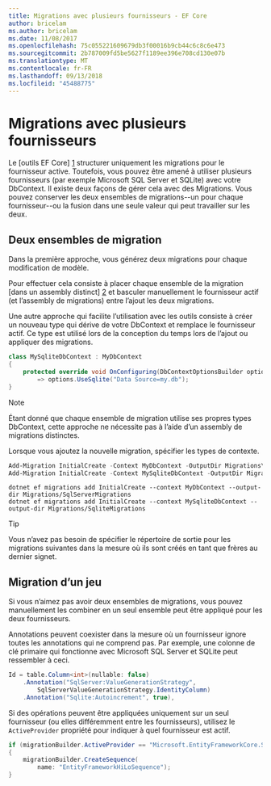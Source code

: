 ```yaml
---
title: Migrations avec plusieurs fournisseurs - EF Core
author: bricelam
ms.author: bricelam
ms.date: 11/08/2017
ms.openlocfilehash: 75c055221609679db3f00016b9cb44c6c8c6e473
ms.sourcegitcommit: 2b787009fd5be5627f1189ee396e708cd130e07b
ms.translationtype: MT
ms.contentlocale: fr-FR
ms.lasthandoff: 09/13/2018
ms.locfileid: "45488775"
---
```

<a name="migrations-with-multiple-providers"></a>Migrations avec plusieurs fournisseurs
==================================
Le [outils EF Core] [ 1] structurer uniquement les migrations pour le fournisseur active. Toutefois, vous pouvez être amené à utiliser plusieurs fournisseurs (par exemple Microsoft SQL Server et SQLite) avec votre DbContext. Il existe deux façons de gérer cela avec des Migrations. Vous pouvez conserver les deux ensembles de migrations--un pour chaque fournisseur--ou la fusion dans une seule valeur qui peut travailler sur les deux.

<a name="two-migration-sets"></a>Deux ensembles de migration
------------------
Dans la première approche, vous générez deux migrations pour chaque modification de modèle.

Pour effectuer cela consiste à placer chaque ensemble de la migration [dans un assembly distinct] [ 2] et basculer manuellement le fournisseur actif (et l’assembly de migrations) entre l’ajout les deux migrations.

Une autre approche qui facilite l’utilisation avec les outils consiste à créer un nouveau type qui dérive de votre DbContext et remplace le fournisseur actif. Ce type est utilisé lors de la conception du temps lors de l’ajout ou appliquer des migrations.

``` csharp
class MySqliteDbContext : MyDbContext
{
    protected override void OnConfiguring(DbContextOptionsBuilder options)
        => options.UseSqlite("Data Source=my.db");
}
```

> [!NOTE]
> Étant donné que chaque ensemble de migration utilise ses propres types DbContext, cette approche ne nécessite pas à l’aide d’un assembly de migrations distinctes.

Lorsque vous ajoutez la nouvelle migration, spécifier les types de contexte.

``` powershell
Add-Migration InitialCreate -Context MyDbContext -OutputDir Migrations\SqlServerMigrations
Add-Migration InitialCreate -Context MySqliteDbContext -OutputDir Migrations\SqliteMigrations
```
``` Console
dotnet ef migrations add InitialCreate --context MyDbContext --output-dir Migrations/SqlServerMigrations
dotnet ef migrations add InitialCreate --context MySqliteDbContext --output-dir Migrations/SqliteMigrations
```

> [!TIP]
> Vous n’avez pas besoin de spécifier le répertoire de sortie pour les migrations suivantes dans la mesure où ils sont créés en tant que frères au dernier signet.

<a name="one-migration-set"></a>Migration d’un jeu
-----------------
Si vous n’aimez pas avoir deux ensembles de migrations, vous pouvez manuellement les combiner en un seul ensemble peut être appliqué pour les deux fournisseurs.

Annotations peuvent coexister dans la mesure où un fournisseur ignore toutes les annotations qui ne comprend pas. Par exemple, une colonne de clé primaire qui fonctionne avec Microsoft SQL Server et SQLite peut ressembler à ceci.

``` csharp
Id = table.Column<int>(nullable: false)
    .Annotation("SqlServer:ValueGenerationStrategy",
        SqlServerValueGenerationStrategy.IdentityColumn)
    .Annotation("Sqlite:Autoincrement", true),
```

Si des opérations peuvent être appliquées uniquement sur un seul fournisseur (ou elles différemment entre les fournisseurs), utilisez le `ActiveProvider` propriété pour indiquer à quel fournisseur est actif.

``` csharp
if (migrationBuilder.ActiveProvider == "Microsoft.EntityFrameworkCore.SqlServer")
{
    migrationBuilder.CreateSequence(
        name: "EntityFrameworkHiLoSequence");
}
```


  [1]: ../../miscellaneous/cli/index.md
  [2]: projects.md

